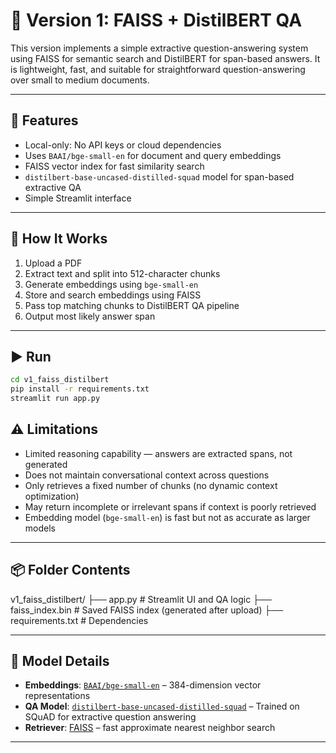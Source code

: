 # 🔹 Version 1: FAISS + DistilBERT QA

This version implements a simple extractive question-answering system using FAISS for semantic search and DistilBERT for span-based answers. It is lightweight, fast, and suitable for straightforward question-answering over small to medium documents.

---

## 🚀 Features

- Local-only: No API keys or cloud dependencies
- Uses `BAAI/bge-small-en` for document and query embeddings
- FAISS vector index for fast similarity search
- `distilbert-base-uncased-distilled-squad` model for span-based extractive QA
- Simple Streamlit interface

---

## 📁 How It Works

1. Upload a PDF
2. Extract text and split into 512-character chunks
3. Generate embeddings using `bge-small-en`
4. Store and search embeddings using FAISS
5. Pass top matching chunks to DistilBERT QA pipeline
6. Output most likely answer span

---

## ▶️ Run

```bash
cd v1_faiss_distilbert
pip install -r requirements.txt
streamlit run app.py
```

## ⚠️ Limitations

- Limited reasoning capability — answers are extracted spans, not generated
- Does not maintain conversational context across questions
- Only retrieves a fixed number of chunks (no dynamic context optimization)
- May return incomplete or irrelevant spans if context is poorly retrieved
- Embedding model (`bge-small-en`) is fast but not as accurate as larger models

---

## 📦 Folder Contents
v1_faiss_distilbert/
├── app.py # Streamlit UI and QA logic
├── faiss_index.bin # Saved FAISS index (generated after upload)
├── requirements.txt # Dependencies


---

## 🧠 Model Details

- **Embeddings**: [`BAAI/bge-small-en`](https://huggingface.co/BAAI/bge-small-en) – 384-dimension vector representations
- **QA Model**: [`distilbert-base-uncased-distilled-squad`](https://huggingface.co/distilbert-base-uncased-distilled-squad) – Trained on SQuAD for extractive question answering
- **Retriever**: [FAISS](https://github.com/facebookresearch/faiss) – fast approximate nearest neighbor search

---